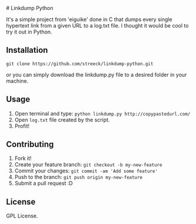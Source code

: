<content>
# Linkdump Python
 
It's a simple project from 'eiguike' done in C that dumps every single hypertext link from a given URL to a log.txt file.
I thought it would be cool to try it out in Python.
 
## Installation

`git clone https://github.com/streeck/linkdump-python.git`

or you can simply download the linkdump.py file to a desired folder in your machine.
 
## Usage
 
1. Open terminal and type: `python linkdump.py http://copypastedurl.com/`
2. Open `log.txt` file created by the script.
3. Profit!
 
## Contributing
 
1. Fork it!
2. Create your feature branch: `git checkout -b my-new-feature`
3. Commit your changes: `git commit -am 'Add some feature'`
4. Push to the branch: `git push origin my-new-feature`
5. Submit a pull request :D
 
## License
 
GPL License.

</content>